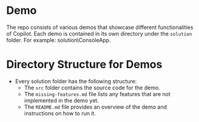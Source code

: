 # Demo

The repo consists of various demos that showcase different functionalities of Copilot. Each demo is contained in its own directory under the `solution` folder. For example: solution\ConsoleApp.

# Directory Structure for Demos

- Every solution folder has the following structure:
  - The `src` folder contains the source code for the demo.
  - The `missing-features.md` file lists any features that are not implemented in the demo yet.
  - The `README.md` file provides an overview of the demo and instructions on how to run it.
